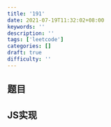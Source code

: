```yaml
---
title: '191'
date: 2021-07-19T11:32:02+08:00
keywords: ''
description: ''
tags: ['leetcode']
categories: []
draft: true
difficulty: ''
---
```


## 题目


## JS实现

```javascript

```
